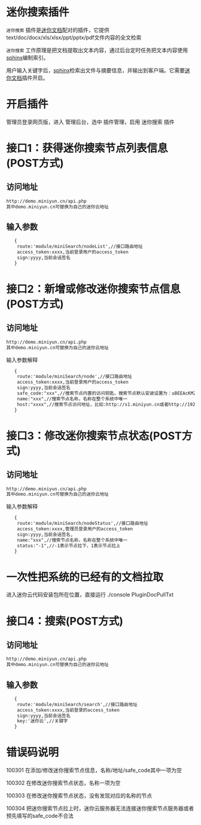 # 迷你搜索插件

`迷你搜索` 插件是[迷你文档]配对的插件，它提供text/doc/docx/xls/xlsx/ppt/pptx/pdf文件内容的全文检索

`迷你搜索` 工作原理是把文档提取出文本内容，通过后台定时任务把文本内容使用[sphinx]编制索引。

用户输入关键字后，[sphinx]检索出文件与摘要信息，并输出到客户端。它需要[迷你文档]插件开启。


# 开启插件

管理员登录网页版，进入 管理后台，选中 插件管理，启用 迷你搜索 插件

# 接口1：获得迷你搜索节点列表信息(POST方式)
## 访问地址

```html
http://demo.miniyun.cn/api.php
其中demo.miniyun.cn可替换为自己的迷你云地址

```

## 输入参数
```html
   {
    route:'module/miniSearch/nodeList',//接口路由地址
    access_token:xxxx,当前登录用户的access_token
    sign:yyyy,当前会话签名
   }
  ```
# 接口2：新增或修改迷你搜索节点信息(POST方式)

## 访问地址

```html
http://demo.miniyun.cn/api.php
其中demo.miniyun.cn可替换为自己的迷你云地址

```
 输入参数解释
```html
   {
    route:'module/miniSearch/node',//接口路由地址
    access_token:xxxx,当前登录用户的access_token
    sign:yyyy,当前会话签名
    safe_code:"xxx",//搜索节点内置的访问钥匙，搜索节点默认安装设置为：uBEEAcKM2D7sxpJD7QQEapsxiCmzPCyS
    name:"xxx",//搜索节点名称，名称在整个系统中唯一
    host:"xxxx",//搜索节点访问地址，比如:http://s1.miniyun.cn或者http://192.168.0.11:8090，前面的http://或https://不能少得
   }
  ```
# 接口3：修改迷你搜索节点状态(POST方式)
## 访问地址

```html
http://demo.miniyun.cn/api.php
其中demo.miniyun.cn可替换为自己的迷你云地址

```
输入参数解释
```html
   {
    route:'module/miniSearch/nodeStatus',//接口路由地址
    access_token:xxxx,管理员登录用户的access_token
    sign:yyyy,当前会话签名,
    name:"xxx",//搜索节点名称，名称在整个系统中唯一
    status:"-1",//-1表示节点拉下，1表示节点拉上
   }
  ```

# 一次性把系统的已经有的文档拉取

进入迷你云代码安装包所在位置，直接运行
./console PluginDocPullTxt

# 接口4：搜索(POST方式)
## 访问地址

```html
http://demo.miniyun.cn/api.php
其中demo.miniyun.cn可替换为自己的迷你云地址

```

## 输入参数
```html
   {
    route:'module/miniSearch/search',//接口路由地址
    access_token:xxxx,当前登录的access_token
    sign:yyyy,当前会话签名
    key:'迷你云',//关键字 
   }
  ```
# 错误码说明

100301 在添加/修改迷你搜索节点信息，名称/地址/safe_code其中一项为空

100302 在修改迷你搜索节点状态，名称一项为空

100303 在修改迷你搜索节点状态，没有发现对应的名称的节点

100304 把迷你搜索节点拉上时，迷你云服务器无法连接迷你搜索节点服务器或者预先填写的safe_code不合法

[sphinx]:http://sphinxsearch.com/
[迷你文档]:https://github.com/MiniYun/php-server/blob/minidoc/docs/api/plugin-minidoc.md